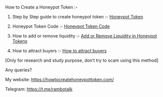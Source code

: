 How to Create a Honeypot Token :-

1) Step by Step guide to create honeypot token :- [Honeypot Token](https://howtocreatehoneypottoken.com/how-to-create-honeypot-token/)

2) Honeypot Token Code :- [Honeypot Token Code](https://howtocreatehoneypottoken.com/honeypot-token-code/)

3) How to add or remove liquidity :- [Add or Remove Liquidity in Honeypot Tokens](https://howtocreatehoneypottoken.com/how-to-add-or-remove-liquidity/)

4) How to attract buyers :- [How to attract buyers](https://howtocreatehoneypottoken.com/how-to-attract-buyers/)

[Only for research and study purpose, don’t try to scam using this method]

Any queries?

My website: https://howtocreatehoneypottoken.com/

Telegram: https://t.me/rambotalk
